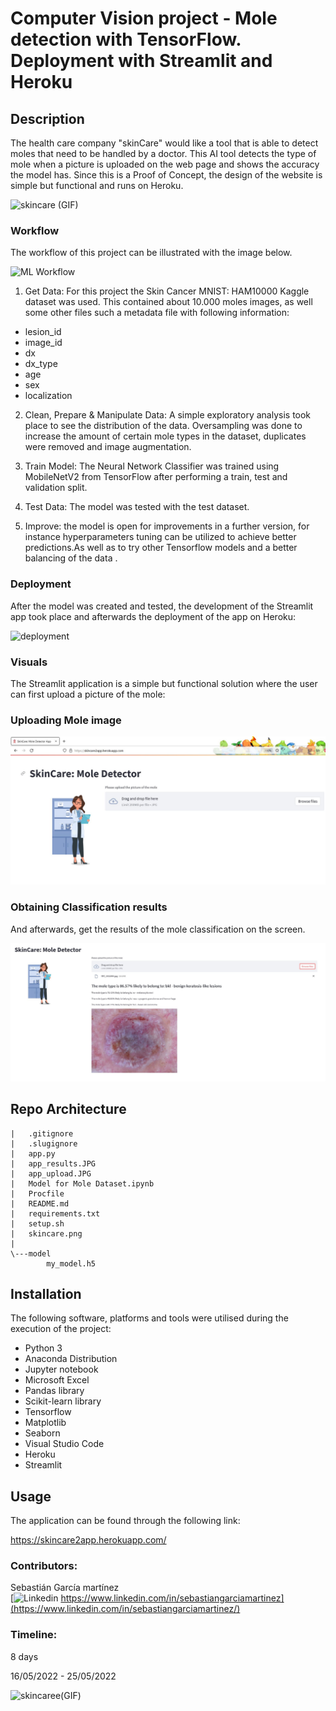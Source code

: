 # Computer Vision project - Mole detection with TensorFlow. Deployment with Streamlit and Heroku

## Description

The health care company "skinCare" would like a tool that is able to detect moles that need to be handled by a doctor. 
This AI tool detects the type of mole when a picture is uploaded on the web page and shows the accuracy the model has.
Since this is a Proof of Concept, the design of the website is simple but functional and runs on Heroku.


![skincare (GIF)](https://media.giphy.com/media/MCRrrB2WeQcYxn55MC/giphy.gif)

### Workflow 

The workflow of this project can be illustrated with the image below.

![ML Workflow](https://hazaq.me/assets/images/ml-workflow.jpeg)

1. Get Data: For this project the Skin Cancer MNIST: HAM10000 Kaggle dataset was used. This contained about 10.000 moles images, as well some other files such a metadata file with following information:
   
- lesion_id
- image_id
- dx
- dx_type
- age
- sex
- localization

2. Clean, Prepare & Manipulate Data: A simple exploratory analysis took place to see the distribution of the data. Oversampling was done to increase the amount of certain mole types in the dataset, duplicates were removed and image augmentation.

3. Train Model: The Neural Network Classifier was trained using MobileNetV2 from TensorFlow after performing a train, test and validation split.

4. Test Data: The model was tested with the test dataset.

5. Improve: the model is open for improvements in a further version, for instance hyperparameters tuning can be utilized to achieve better predictions.As well as to try other Tensorflow models and a better balancing of the data  . 


### Deployment

After the model was created and tested, the development of the Streamlit app took place and afterwards the deployment of the app on Heroku:


![deployment](https://miro.medium.com/max/1400/1*sPyUqSFLEXGYrezcq5LgTg.png)

### Visuals

The Streamlit application is a simple but functional solution where the user can first upload a picture of the mole:


### Uploading Mole image

![upload](https://github.com/sebasGarcia/challenge-mole/blob/dev/app_upload.JPG)



###  Obtaining Classification results

And afterwards, get the results of the mole classification on the screen.

![results](https://github.com/sebasGarcia/challenge-mole/blob/dev/app_results.JPG)

## Repo Architecture

```
|   .gitignore
|   .slugignore
|   app.py
|   app_results.JPG
|   app_upload.JPG
|   Model for Mole Dataset.ipynb
|   Procfile
|   README.md
|   requirements.txt
|   setup.sh
|   skincare.png
|
\---model
        my_model.h5  
```

## Installation

The following software, platforms and tools were utilised during the execution of the project:

* Python 3
* Anaconda Distribution
* Jupyter notebook
* Microsoft Excel
* Pandas library
* Scikit-learn library
* Tensorflow
* Matplotlib
* Seaborn
* Visual Studio Code
* Heroku
* Streamlit


## Usage

The application can be found through the following link:

https://skincare2app.herokuapp.com/

### Contributors:

Sebastián García martínez\
[![Linkedin](https://i.stack.imgur.com/gVE0j.png) https://www.linkedin.com/in/sebastiangarciamartinez](https://www.linkedin.com/in/sebastiangarciamartinez/)
&nbsp;



### Timeline:

8 days

16/05/2022 - 25/05/2022


![skincaree(GIF)](https://media.giphy.com/media/F1h0YEIl8fbLGuw6ny/giphy.gif)

